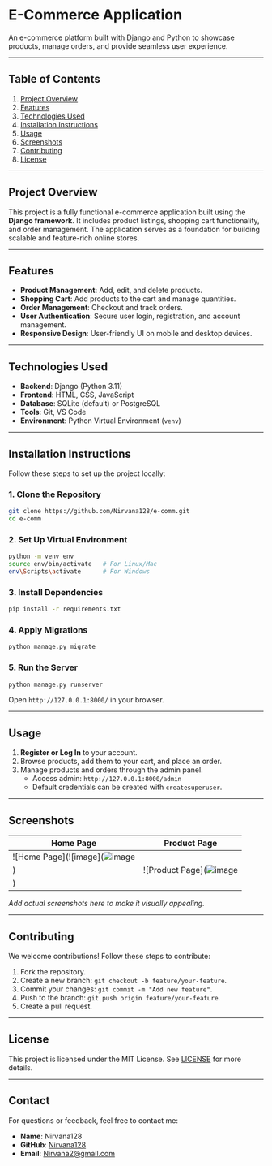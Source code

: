 # **E-Commerce Application**  
An e-commerce platform built with Django and Python to showcase products, manage orders, and provide seamless user experience.

---

## **Table of Contents**  
1. [Project Overview](#project-overview)  
2. [Features](#features)  
3. [Technologies Used](#technologies-used)  
4. [Installation Instructions](#installation-instructions)  
5. [Usage](#usage)  
6. [Screenshots](#screenshots)  
7. [Contributing](#contributing)  
8. [License](#license)  

---

## **Project Overview**  
This project is a fully functional e-commerce application built using the **Django framework**. It includes product listings, shopping cart functionality, and order management. The application serves as a foundation for building scalable and feature-rich online stores.

---

## **Features**  
- **Product Management**: Add, edit, and delete products.  
- **Shopping Cart**: Add products to the cart and manage quantities.  
- **Order Management**: Checkout and track orders.  
- **User Authentication**: Secure user login, registration, and account management.  
- **Responsive Design**: User-friendly UI on mobile and desktop devices.  

---

## **Technologies Used**  
- **Backend**: Django (Python 3.11)  
- **Frontend**: HTML, CSS, JavaScript  
- **Database**: SQLite (default) or PostgreSQL  
- **Tools**: Git, VS Code  
- **Environment**: Python Virtual Environment (`venv`)  

---

## **Installation Instructions**  
Follow these steps to set up the project locally:

### **1. Clone the Repository**  
```bash
git clone https://github.com/Nirvana128/e-comm.git
cd e-comm
```

### **2. Set Up Virtual Environment**  
```bash
python -m venv env
source env/bin/activate   # For Linux/Mac
env\Scripts\activate      # For Windows
```

### **3. Install Dependencies**  
```bash
pip install -r requirements.txt
```

### **4. Apply Migrations**  
```bash
python manage.py migrate
```

### **5. Run the Server**  
```bash
python manage.py runserver
```
Open `http://127.0.0.1:8000/` in your browser.

---

## **Usage**  
1. **Register or Log In** to your account.  
2. Browse products, add them to your cart, and place an order.  
3. Manage products and orders through the admin panel.  
   - Access admin: `http://127.0.0.1:8000/admin`  
   - Default credentials can be created with `createsuperuser`.  

---

## **Screenshots**  
| **Home Page** | **Product Page** |  
|---------------|------------------|  
| ![Home Page](![image](![image](https://github.com/user-attachments/assets/30c944fd-2bbd-4769-9636-e661d2abcaa6)
) | ![Product Page](![image](https://github.com/user-attachments/assets/a458d23d-2a54-4138-afc6-a419f67eb811)
) |  

*Add actual screenshots here to make it visually appealing.*

---

## **Contributing**  
We welcome contributions! Follow these steps to contribute:  
1. Fork the repository.  
2. Create a new branch: `git checkout -b feature/your-feature`.  
3. Commit your changes: `git commit -m "Add new feature"`.  
4. Push to the branch: `git push origin feature/your-feature`.  
5. Create a pull request.

---

## **License**  
This project is licensed under the MIT License. See [LICENSE](LICENSE) for more details.

---

## **Contact**  
For questions or feedback, feel free to contact me:  
- **Name**: Nirvana128  
- **GitHub**: [Nirvana128](https://github.com/Nirvana128)  
- **Email**: Nirvana2@gmail.com  

